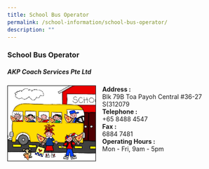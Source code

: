 ```yaml
---
title: School Bus Operator
permalink: /school-information/school-bus-operator/
description: ""
---
```

### **School Bus Operator**
##### **AKP Coach Services Pte Ltd**

<img src="/images/bus%20operator.jpg" style="width:40%;margin-right:15px;" align = "left">**Address :**<br>
Blk 79B Toa Payoh Central #36-27 S(312079<br>**Telephone :**<br>+65 8488 4547<br>**Fax :**<br>6884 7481<br>**Operating Hours :**<br>Mon - Fri, 9am - 5pm